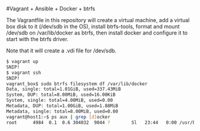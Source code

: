 #Vagrant + Ansible + Docker + btrfs

The Vagrantfile in this repository will create a virtual machine, add a virtual box disk to it (/dev/sdb in the OS), install btrfs-tools, format and mount /dev/sdb on /var/lib/docker as btrfs, then install docker and configure it to start with the btrfs driver. 

Note that it will create a .vdi file for /dev/sdb.

```bash
$ vagrant up
SNIP!
$ vagrant ssh
SNIP!
vagrant_box$ sudo btrfs filesystem df /var/lib/docker
Data, single: total=1.01GiB, used=337.43MiB
System, DUP: total=8.00MiB, used=16.00KiB
System, single: total=4.00MiB, used=0.00
Metadata, DUP: total=1.00GiB, used=1.88MiB
Metadata, single: total=8.00MiB, used=0.00
vagrant@host1:~$ ps aux | grep [d]ocker
root      4984  0.1  0.6 304032  9844 ?        Sl   23:44   0:00 /usr/bin/docker.io -d -s btrfs
```
